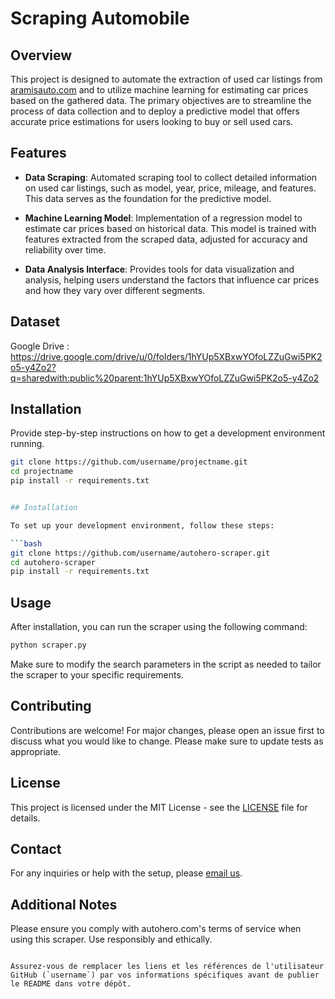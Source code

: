 # Scraping Automobile

## Overview
This project is designed to automate the extraction of used car listings from [aramisauto.com]([https://www.autohero.com](https://www.aramisauto.com/?cmpid=ps_ky_GOOGLE_VN_E_SEARCH_BRAND&gad_source=1&gclid=CjwKCAjwuJ2xBhA3EiwAMVjkVO7OkAQ1jXRUV3mpUSfQgGfxCJyhZQJI_C1CLUGHF-Gt_YhVOJ-jrxoCHxgQAvD_BwE)) and to utilize machine learning for estimating car prices based on the gathered data. The primary objectives are to streamline the process of data collection and to deploy a predictive model that offers accurate price estimations for users looking to buy or sell used cars.

## Features
- **Data Scraping**: Automated scraping tool to collect detailed information on used car listings, such as model, year, price, mileage, and features. This data serves as the foundation for the predictive model.
  
- **Machine Learning Model**: Implementation of a regression model to estimate car prices based on historical data. This model is trained with features extracted from the scraped data, adjusted for accuracy and reliability over time.
  
- **Data Analysis Interface**: Provides tools for data visualization and analysis, helping users understand the factors that influence car prices and how they vary over different segments.


## Dataset
Google Drive : https://drive.google.com/drive/u/0/folders/1hYUp5XBxwYOfoLZZuGwi5PK2o5-y4Zo2?q=sharedwith:public%20parent:1hYUp5XBxwYOfoLZZuGwi5PK2o5-y4Zo2

## Installation
Provide step-by-step instructions on how to get a development environment running.

```bash
git clone https://github.com/username/projectname.git
cd projectname
pip install -r requirements.txt


## Installation

To set up your development environment, follow these steps:

```bash
git clone https://github.com/username/autohero-scraper.git
cd autohero-scraper
pip install -r requirements.txt
```

## Usage

After installation, you can run the scraper using the following command:

```bash
python scraper.py
```

Make sure to modify the search parameters in the script as needed to tailor the scraper to your specific requirements.

## Contributing
Contributions are welcome! For major changes, please open an issue first to discuss what you would like to change. Please make sure to update tests as appropriate.

## License
This project is licensed under the MIT License - see the [LICENSE](LICENSE.md) file for details.

## Contact
For any inquiries or help with the setup, please [email us](mailto:support@autoheroscraper.com).

## Additional Notes
Please ensure you comply with autohero.com's terms of service when using this scraper. Use responsibly and ethically.
```

Assurez-vous de remplacer les liens et les références de l'utilisateur GitHub (`username`) par vos informations spécifiques avant de publier le README dans votre dépôt.
